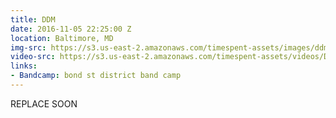 ```yaml
---
title: DDM
date: 2016-11-05 22:25:00 Z
location: Baltimore, MD
img-src: https://s3.us-east-2.amazonaws.com/timespent-assets/images/ddm.png
video-src: https://s3.us-east-2.amazonaws.com/timespent-assets/videos/DDM.mp4
links:
- Bandcamp: bond st district band camp
---
```


REPLACE SOON 
